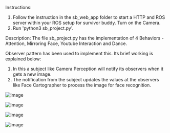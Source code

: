 Instructions:
1. Follow the instruction in the sb_web_app folder to start a HTTP and ROS server within your ROS setup for survivor buddy. Turn on the Camera.
2. Run 'python3 sb_project.py'.

Description:
The file sb_project.py has the implementation of 4 Behaviors - Attention, Mirroring Face, Youtube Interaction and Dance.

Observer pattern has been used to implement this. Its brief working is explained below: 
1. In this a subject like Camera Perception will notify its observers when it gets a new image. 
2. The notification from the subject updates the values at the observers like Face Cartographer to process the image for face recognition.


![image](https://github.com/Sushant369/Survivor_Buddy_Hybrid_Delibrative_Architecture/assets/72655705/0b068cbf-4bcc-4741-837c-a36b129a8cf4)

![image](https://github.com/Sushant369/Survivor_Buddy_Hybrid_Delibrative_Architecture/assets/72655705/c9fa8568-346b-460e-87c7-2901c51187cd)

![image](https://github.com/Sushant369/Survivor_Buddy_Hybrid_Delibrative_Architecture/assets/72655705/44207e99-107c-4f24-a53c-1b6752cd8127)

![image](https://github.com/Sushant369/Survivor_Buddy_Hybrid_Delibrative_Architecture/assets/72655705/94b1c68d-f70c-4860-9706-ef1afc505b53)

